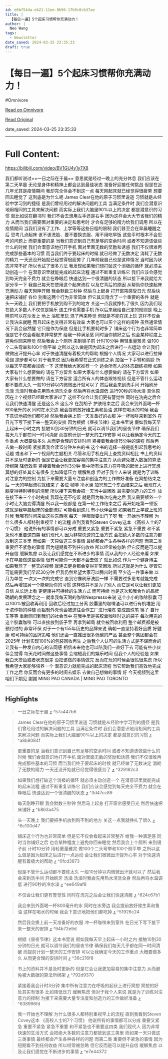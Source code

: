 ```yaml
---
id: e6bf54da-eb21-11ee-8b96-17b9c0cb37ae
title: |
  【每日一遍】5个起床习惯帮你充满动力！
author: |
  Neo Wang
tags:
  - Newsletter
date_saved: 2024-03-25 23:35:33
draft: true
---
```


# 【每日一遍】5个起床习惯帮你充满动力！
#Omnivore

[Read on Omnivore](https://omnivore.app/me/5-18e78d3d872)

[Read Original](https://omnivore.app/no_url?q=187f241e-43cc-49c6-8350-7d28fcd768e8)

date_saved: 2024-03-25 23:35:33


--- 

# Full Content: 

<https://bilibili.com/video/BV1GU4y1y7X8>  

我们都听说过==一日之际在于晨== 意思就是经过一晚上的充分休息 我们应该在第二天早晨 无论是身体和精神上都会达到最佳状态 准备好迎接任何挑战 但是在近几年尤其是疫情期间 我却完全体会不到这一点 每天刚起床就已经觉得很疲劳 想要回去睡觉了 这到底是为什么呢 James Clear在他的原子习惯里说道 习惯就是从经验中学习到的捷径 是我们曾经用过的解决问题的工具 当满足条件时 我们会潜意识地用相同的工具来解决问题 而实际上我们大脑里90%以上的决定 都是潜意识的习惯 就比如说在翻书时 我们不会去想用左手还是右手 因为这样会大大节省我们的精力 从而当我们需要面对重要的决定和思考时 才会有足够的精力给我们调用 所以在疫情期间 当我们没有了工作、上学等等这些日程的限制 我们甚至会在早晨睡醒之后 思考几点起床 该不该洗脸、要不要换衣服、用不用吃早饭 这些平时根本不会思考的问题上 而更重要的是 当我们意识到自己有足够的空余时间 或者不知道该做些什么的时候 我们会潜意识地打开手机 面对里面无数的奖励和诱惑 我们不仅很难再完成那些基本的习惯 而当我们终于要起床的时候 就已经做了无数决定 消耗了无数的精力 一天还没开始就已经觉得很疲劳了 几年前我自己也是这种情况 当时因为状态非常不好 所以也试了很多方法 我发现如果我们想打破这个消极的循环 就必须主动创造一个 在潜意识里就能完成的起床流程 通过不断重复训练它 我们应该会感觉到每天完全不费力 就会在睁眼后 快速达到一个很清醒的状态 所以接下来我就给大家分享一下 我自己每天在使用这个起床流程 以及它背后的原因 从帮助你快速起床充满动力 每天刚睁开眼 我会默数三秒钟 然后马上起身 打开窗帘感受日光 然后快速把床铺好 各位 别看这两个行为非常简单 但它其实隐含了一个重要的条件 就是头一天晚上 我们要把手机放到购不到的地方 关这一点我就挣扎了很久 因为我们现在绝大多数人不仅仅是娱乐 连工作也需要手机 所以后来我给自己定的规则是 晚上睡前可以在沙发上 地上 浴缸里玩 混了再来睡觉 但就是不能在床上玩 这样不仅会让我沾床就睡 而且起床也变得非常有效率 大家也可以买个这样的闹钟 虽然通常情况下我会自然醒 它只是作为保底 但是比手机要耗时多了 铺床这个行为也非常简单 但是它不仅会看起来非常整齐 给我一种满足感 同时当你铺好之后 也会某种程度上避免你回来睡觉 然后我会上个厕所 来到镜子前 计时10分钟 用轻重量雅灵 做100个二头弯举和100个侧平举 之所以这么做是因为起床之后进行一点运动 会让我们微微出汗提升心率 对于快速清醒有着极大的帮助 根据个人情况 大家可以进行拉伸 瑜伽 跑步都可以 对于我来说 因为我希望在正式训练之余 加强一下手臂和肩膀 所以每天早晨都会加练一下 这里我给大家推荐一个 适合所有人的体态跟练视频 如果大家有什么想要做的 请在下方留言 如果大家有什么想要做的 请在下方留言 如果大家有什么想要做的 请在下方留言 适合所有人的体态跟练视频 但是不管什么运动都不要练太久 一般10分钟以内微微出汗就可以了 然后我会来到洗手间 开始刷牙 洗澡 洗澡时我会先用热水清洗全身 然后再将水温调低 进行90秒的冷水澡 具体原因在上个视频已经跟大家讲过了 这样不仅会让我们更有警觉性 同时在洗完之后会让我们快速清醒 还是这么冷 这么冷 在刮胡子 护肤结束之后 我会来到外面喝一杯800毫升的水 同时在水旁边 我会提前放好维生素和鱼油 这样在喝水的时候 我会下意识地把他们都吃掉 然后我会换上前一天准备好的衣服 冲一杯咖啡来到室外 在日光下写下接下来一整天的安排 因为根据《昼夜节律》这本书里说 假如我每天早上起床一小时之内 接触10到30分钟的日光 就可以调节我们的昼夜节律 确保我们每天几乎都在同一时间清醒 而提前计划一整天的工作安排 可以让我确定今天的工作重点 大概要做多久 从而更合理的安排时间 紧接着我会读15分钟的课程 然后再去做一段时间 紧接着我会读15分钟左右的书 这个书的选择一般是能引起我思考的话题 或者和下一个视频的主题相关 尽管和用手机在网上查找资料相比 书上的资料并不是及时更新的 但是它会让我更加容易的集中注意力 从而避免被大数据的算法所绑架 降低效率 紧接着我会计时3分钟 集中所有注意力在呼吸的起伏上进行冥想 冥想的好处其实有很多 比如降低压力 缓解焦虑 但对于我个人来说 就是为了训练对注意力的控制 为接下来需要大量专注度和创造力的工作做好准备 在冥想结束之后 一天的早起流程就结束了 各位 咖啡 冷水澡 加冥想三个东西结束之后 我现在大脑变得特别特别的清醒 所以接下来我会把一天当中最困难 最需要创造力的工作 放在接下来三个小时完成 我现在还不吃饭 就是因为每次吃完之后 我又需要额外一个小时让大脑变得清醒 所以我一般都是 在第一轮工作结束之后 再开始吃第一顿饭 这就是我早晨起床的全部流程 可能看到这儿 有小伙伴会想 如果我在上学或上班的时候 我哪有时间来做这些东西呢 每天一睁眼就要出门了呀 我一开始也不理解 为什么很多人都特别重视早上的流程 直到我看到Steven Covey这本 《高校人士的7个习惯》 他说所有的事情都可以分成 重要又紧急 重要不紧急 紧急不重要 和不紧急也不重要这四类 我们现代人 因为非常快速的生活方式 会把绝大多数的注意力都放到这三类里 而如果一天只做这三类事情 最终都会产生各种各样的问题 而第二类 重要但不紧急的事情 因为短期看不到任何收益 所以经常被忽略 但它反而是可以提升自信 缓解焦虑 以及让我们感觉在不断进步的事情 而从我的个人经验来看 如果不在早晨做这些事情 很有可能你一天都不会去做了 就比如说 作为一个健身博主 如果我剪了一整天的视频 就连去健身都会变得非常困难 所以这就是为什么 尽管它可能需要我们早起30分钟 但我仍然希望大家可以腾出时间 至少选一件事来做 以月为单位 一次又一次的完成它 直到它像刷牙洗脸一样 不需要过多思考就能完成 然后再增加另一个能帮助你的习惯 这样做并不是为了别人 而它是可以让我们更加自信 从长远上看 更健康并可持续的生活方式 而可持续 也是这次和我合作的品牌 确朝的发展理念之一 就拿我每天喝的咖啡Nespresso来说 这个小小的咖啡胶囊 可以100%被回收再利用 回收后经过加工分离 胶囊里的咖啡渣可以进行有机堆肥 用于浓作物的种植 而铝制外壳也会被送往合作工厂进行熔炼 变成圆珠笔 筷子 自行车等等 重新回归到我们的社会当中 在我手里是买胶囊咖啡时送的袋子 每次用完的这个胶囊咖啡 可以直接放到袋子里 再拿到邮局 就会被回收利用 整个邮费都是被预付过的 非常环保 对于一个有155年历史的品牌来说 确朝一直坚持着好品质 好健康 和可持续的品牌策略 他们还会一直推出很多低碳的产品 甚至整个集团都会在2025年 计划实现100%的包装回收再生 之后我个人认可的生活方式是不谋而合的 让我有一种发自内心的认同感 相信未来他也可以陪我们一直好下去 可能有些小伙伴会觉得 每天花时间做这些事情 会缩短我们的娱乐时间 但我个人的经验是 如果我白天摸鱼或者状态很差 没把该做的事情做完 反而在玩的时候会很慌很焦虑 所以我希望大家能够培养一个 潜意识力就能完成的起床流程 当它帮助我们高效地完成工作之后 你反而会有更多的时间去娱乐 去做自己想做的事情 好 今天视频到这里 咱们下期见 謝謝 MING PAO CANADA | MING PAO TORONTO

---

## Highlights

> 一日之际在于晨 [⤴️](https://omnivore.app/me/5-18e78d3d872#57a447b6-53b3-43a5-9020-8b38af202c5d)  ^57a447b6

> James Clear在他的原子习惯里说道 习惯就是从经验中学习到的捷径 是我们曾经用过的解决问题的工具 当满足条件时 我们会潜意识地用相同的工具来解决问题 而实际上我们大脑里90%以上的决定 都是潜意识的习惯 [⤴️](https://omnivore.app/me/5-18e78d3d872#a8b8084f-1ba7-4116-bfa8-6de919e28c7f)  ^a8b8084f

> 更重要的是 当我们意识到自己有足够的空余时间 或者不知道该做些什么的时候 我们会潜意识地打开手机 面对里面无数的奖励和诱惑 我们不仅很难再完成那些基本的习惯 而当我们终于要起床的时候 就已经做了无数决定 消耗了无数的精力 一天还没开始就已经觉得很疲劳了 [⤴️](https://omnivore.app/me/5-18e78d3d872#329182c3-7f3e-4a4e-98a6-06b89a7eb968)  ^329182c3

> 如果我们想打破这个消极的循环 就必须主动创造一个 在潜意识里就能完成的起床流程 通过不断重复训练它 我们应该会感觉到每天完全不费力 就会在睁眼后 快速达到一个很清醒的状态 [⤴️](https://omnivore.app/me/5-18e78d3d872#3d47cc89-7fed-4211-af82-c47b52327355)  ^3d47cc89

> 每天刚睁开眼 我会默数三秒钟 然后马上起身 打开窗帘感受日光 然后快速把床铺好 [⤴️](https://omnivore.app/me/5-18e78d3d872#b863a475-f5b0-4ef2-ba02-16788ee49c1f)  ^b863a475

> 头一天晚上 我们要把手机放到购不到的地方 关这一点我就挣扎了很久 [⤴️](https://omnivore.app/me/5-18e78d3d872#6c100d47-9176-401a-8c5b-8ded9381dfd3)  ^6c100d47

> 铺床这个行为也非常简单 但是它不仅会看起来非常整齐 给我一种满足感 同时当你铺好之后 也会某种程度上避免你回来睡觉 然后我会上个厕所 来到镜子前 计时10分钟 用轻重量雅灵 做100个二头弯举和100个侧平举 之所以这么做是因为起床之后进行一点运动 会让我们微微出汗提升心率 对于快速清醒有着极大的帮助 [⤴️](https://omnivore.app/me/5-18e78d3d872#0fcd3873-8295-49b9-887f-b520449ba647)  ^0fcd3873

> 但是不管什么运动都不要练太久 一般10分钟以内微微出汗就可以了 然后我会来到洗手间 开始刷牙 洗澡 洗澡时我会先用热水清洗全身 然后再将水温调低 进行90秒的冷水澡 [⤴️](https://omnivore.app/me/5-18e78d3d872#ee649af8-41c1-4454-8257-b7b89f9014d1)  ^ee649af8

> 不仅会让我们更有警觉性 同时在洗完之后会让我们快速清醒 [⤴️](https://omnivore.app/me/5-18e78d3d872#824c67b1-add1-4ab9-9ee5-c5b97c4fec28)  ^824c67b1

> 我会来到外面喝一杯800毫升的水 同时在水旁边 我会提前放好维生素和鱼油 这样在喝水的时候 我会下意识地把他们都吃掉  [⤴️](https://omnivore.app/me/5-18e78d3d872#51926c24-7586-4377-a1d9-f8f2f22a0669)  ^51926c24

> 然后我会换上前一天准备好的衣服 冲一杯咖啡来到室外 在日光下写下接下来一整天的安排 [⤴️](https://omnivore.app/me/5-18e78d3d872#94b72e9d-2c3b-4f0e-aedf-e4c367a3cabf)  ^94b72e9d

> 根据《昼夜节律》这本书里说 假如我每天早上起床一小时之内 接触10到30分钟的日光 就可以调节我们的昼夜节律 确保我们每天几乎都在同一时间清醒 而提前计划一整天的工作安排 可以让我确定今天的工作重点 大概要做多久 从而更合理的安排时间 [⤴️](https://omnivore.app/me/5-18e78d3d872#36c216f8-578f-40d3-86a8-c390cad35dae)  ^36c216f8

> 书上的资料并不是及时更新的 但是它会让我更加容易的集中注意力 从而避免被大数据的算法所绑架 [⤴️](https://omnivore.app/me/5-18e78d3d872#792d9370-48ab-4936-9fd7-cc26c47c6c20)  ^792d9370

> 紧接着我会计时3分钟 集中所有注意力在呼吸的起伏上进行冥想 冥想的好处其实有很多 比如降低压力 缓解焦虑 但对于我个人来说 就是为了训练对注意力的控制 为接下来需要大量专注度和创造力的工作做好准备 [⤴️](https://omnivore.app/me/5-18e78d3d872#638996fd-3136-41cb-b366-ddb72788cf0a)  ^638996fd

> 我一开始也不理解 为什么很多人都特别重视早上的流程 直到我看到Steven Covey这本 《高校人士的7个习惯》 他说所有的事情都可以分成 重要又紧急 重要不紧急 紧急不重要 和不紧急也不重要这四类 我们现代人 因为非常快速的生活方式 会把绝大多数的注意力都放到这三类里 而如果一天只做这三类事情 最终都会产生各种各样的问题 而第二类 重要但不紧急的事情 因为短期看不到任何收益 所以经常被忽略 但它反而是可以提升自信 缓解焦虑 以及让我们感觉在不断进步的事情 [⤴️](https://omnivore.app/me/5-18e78d3d872#e7e44372-0b65-4ae1-bfa5-e0cf71612c69)  ^e7e44372

